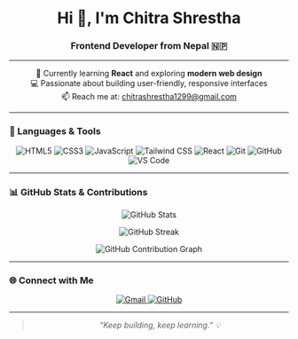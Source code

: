<h1 align="center">Hi 👋, I'm Chitra Shrestha</h1>
<h3 align="center">Frontend Developer from Nepal 🇳🇵</h3>

---

<p align="center">
  🌱 Currently learning <b>React</b> and exploring <b>modern web design</b>  
  <br>
  💻 Passionate about building user-friendly, responsive interfaces  
  <br>
  📫 Reach me at: <a href="mailto:chitrashrestha1299@gmail.com">chitrashrestha1299@gmail.com</a>
</p>

---

### 🧰 Languages & Tools

<p align="center">
  <img alt="HTML5" src="https://img.shields.io/badge/HTML5-E34F26?style=for-the-badge&logo=html5&logoColor=white" />
  <img alt="CSS3" src="https://img.shields.io/badge/CSS3-1572B6?style=for-the-badge&logo=css3&logoColor=white" />
  <img alt="JavaScript" src="https://img.shields.io/badge/JavaScript-F7DF1E?style=for-the-badge&logo=javascript&logoColor=black" />
  <img alt="Tailwind CSS" src="https://img.shields.io/badge/TailwindCSS-38B2AC?style=for-the-badge&logo=tailwind-css&logoColor=white" />
  <img alt="React" src="https://img.shields.io/badge/React-20232A?style=for-the-badge&logo=react&logoColor=61DAFB" />
  <img alt="Git" src="https://img.shields.io/badge/Git-F05032?style=for-the-badge&logo=git&logoColor=white" />
  <img alt="GitHub" src="https://img.shields.io/badge/GitHub-181717?style=for-the-badge&logo=github&logoColor=white" />
  <img alt="VS Code" src="https://img.shields.io/badge/VS%20Code-007ACC?style=for-the-badge&logo=visual-studio-code&logoColor=white" />
</p>

---

### 📊 GitHub Stats & Contributions

<p align="center">
  <img alt="GitHub Stats" src="https://github-readme-stats.vercel.app/api?username=ChitraShrestha12&show_icons=true&theme=radical&hide_border=true&include_all_commits=true&count_private=true" />
</p>

<p align="center">
  <img alt="GitHub Streak" src="https://github-readme-streak-stats.herokuapp.com/?user=ChitraShrestha12&theme=radical&hide_border=true" />
</p>

<p align="center">
  <img alt="GitHub Contribution Graph" src="https://github-readme-stats.vercel.app/api/pin/?username=ChitraShrestha12&repo=github-readme-stats&theme=radical" />
</p>


---

### 🌐 Connect with Me

<p align="center">
  <a href="mailto:chitrashrestha1299@gmail.com" target="_blank" rel="noopener noreferrer">
    <img alt="Gmail" src="https://img.shields.io/badge/Gmail-D14836?style=for-the-badge&logo=gmail&logoColor=white" />
  </a>
  <a href="https://github.com/ChitraShrestha12" target="_blank" rel="noopener noreferrer">
    <img alt="GitHub" src="https://img.shields.io/badge/GitHub-100000?style=for-the-badge&logo=github&logoColor=white" />
  </a>
</p>

---

> <p align="center" style="font-style: italic;">“Keep building, keep learning.” 💡</p>
